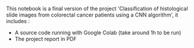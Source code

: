 This notebook is a final version of the project 'Classification of histological slide images from colorectal cancer patients using a CNN algorithm', it includes :

- A source code running with Google Colab (take around 1h to be run)
- The project report in PDF
